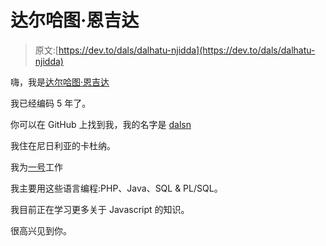 # 达尔哈图·恩吉达

> 原文:[https://dev.to/dals/dalhatu-njidda](https://dev.to/dals/dalhatu-njidda)

嗨，我是[达尔哈图·恩吉达](http://dalhatu.com)

我已经编码 5 年了。

你可以在 GitHub 上找到我，我的名字是 [dalsn](https://github.com/dalsn)

我住在尼日利亚的卡杜纳。

我为[一号](http://onenumber.com.ng)工作

我主要用这些语言编程:PHP、Java、SQL & PL/SQL。

我目前正在学习更多关于 Javascript 的知识。

很高兴见到你。